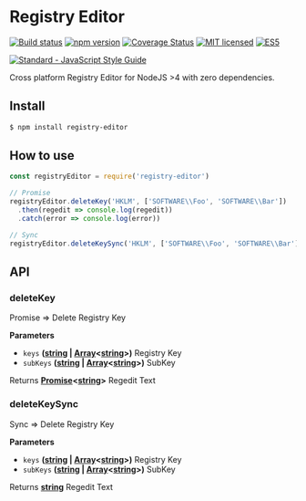 # Registry Editor

[![Build status](https://ci.appveyor.com/api/projects/status/8o4uepes2o8d4dky?svg=true)](https://ci.appveyor.com/project/DenisCarriere/registry-editor)
[![npm version](https://badge.fury.io/js/registry-editor.svg)](https://badge.fury.io/js/registry-editor)
[![Coverage Status](https://coveralls.io/repos/github/DenisCarriere/registry-editor/badge.svg?branch=master)](https://coveralls.io/github/DenisCarriere/registry-editor?branch=master)
[![MIT licensed](https://img.shields.io/badge/license-MIT-blue.svg)](https://raw.githubusercontent.com/DenisCarriere/registry-editor/master/LICENSE)
[![ES5](https://camo.githubusercontent.com/d341caa63123c99b79fda7f8efdc29b35f9f2e70/68747470733a2f2f696d672e736869656c64732e696f2f62616467652f65732d352d627269676874677265656e2e737667)](http://kangax.github.io/compat-table/es5/)

[![Standard - JavaScript Style Guide](https://cdn.rawgit.com/feross/standard/master/badge.svg)](https://github.com/feross/standard)

Cross platform Registry Editor for NodeJS >4 with zero dependencies.

## Install

```bash
$ npm install registry-editor
```

## How to use

```js
const registryEditor = require('registry-editor')

// Promise
registryEditor.deleteKey('HKLM', ['SOFTWARE\\Foo', 'SOFTWARE\\Bar'])
  .then(regedit => console.log(regedit))
  .catch(error => console.log(error))

// Sync
registryEditor.deleteKeySync('HKLM', ['SOFTWARE\\Foo', 'SOFTWARE\\Bar'])
```

## API

<!-- Generated by documentation.js. Update this documentation by updating the source code. -->

### deleteKey

Promise => Delete Registry Key

**Parameters**

-   `keys` **([string](https://developer.mozilla.org/en-US/docs/Web/JavaScript/Reference/Global_Objects/String) \| [Array](https://developer.mozilla.org/en-US/docs/Web/JavaScript/Reference/Global_Objects/Array)&lt;[string](https://developer.mozilla.org/en-US/docs/Web/JavaScript/Reference/Global_Objects/String)>)** Registry Key
-   `subKeys` **([string](https://developer.mozilla.org/en-US/docs/Web/JavaScript/Reference/Global_Objects/String) \| [Array](https://developer.mozilla.org/en-US/docs/Web/JavaScript/Reference/Global_Objects/Array)&lt;[string](https://developer.mozilla.org/en-US/docs/Web/JavaScript/Reference/Global_Objects/String)>)** SubKey

Returns **[Promise](https://developer.mozilla.org/en-US/docs/Web/JavaScript/Reference/Global_Objects/Promise)&lt;[string](https://developer.mozilla.org/en-US/docs/Web/JavaScript/Reference/Global_Objects/String)>** Regedit Text

### deleteKeySync

Sync => Delete Registry Key

**Parameters**

-   `keys` **([string](https://developer.mozilla.org/en-US/docs/Web/JavaScript/Reference/Global_Objects/String) \| [Array](https://developer.mozilla.org/en-US/docs/Web/JavaScript/Reference/Global_Objects/Array)&lt;[string](https://developer.mozilla.org/en-US/docs/Web/JavaScript/Reference/Global_Objects/String)>)** Registry Key
-   `subKeys` **([string](https://developer.mozilla.org/en-US/docs/Web/JavaScript/Reference/Global_Objects/String) \| [Array](https://developer.mozilla.org/en-US/docs/Web/JavaScript/Reference/Global_Objects/Array)&lt;[string](https://developer.mozilla.org/en-US/docs/Web/JavaScript/Reference/Global_Objects/String)>)** SubKey

Returns **[string](https://developer.mozilla.org/en-US/docs/Web/JavaScript/Reference/Global_Objects/String)** Regedit Text
